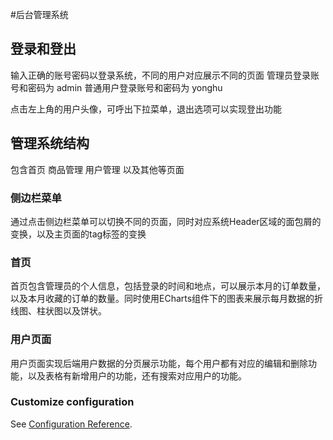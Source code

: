 #后台管理系统

## 登录和登出
输入正确的账号密码以登录系统，不同的用户对应展示不同的页面
管理员登录账号和密码为 admin
普通用户登录账号和密码为 yonghu

点击左上角的用户头像，可呼出下拉菜单，退出选项可以实现登出功能


## 管理系统结构
包含首页 商品管理 用户管理 以及其他等页面

### 侧边栏菜单
通过点击侧边栏菜单可以切换不同的页面，同时对应系统Header区域的面包屑的变换，以及主页面的tag标签的变换

### 首页
首页包含管理员的个人信息，包括登录的时间和地点，可以展示本月的订单数量，以及本月收藏的订单的数量。同时使用ECharts组件下的图表来展示每月数据的折线图、柱状图以及饼状。

### 用户页面
用户页面实现后端用户数据的分页展示功能，每个用户都有对应的编辑和删除功能，以及表格有新增用户的功能，还有搜索对应用户的功能。


### Customize configuration
See [Configuration Reference](https://cli.vuejs.org/config/).
